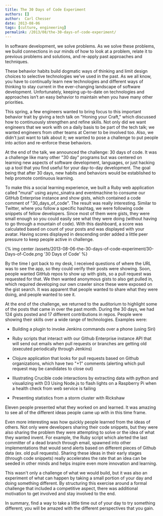```yaml
---
title: The 30 Days of Code Experiment
authors: []
author:  Carl Chesser
date: 2013-08-06
tags: [culture, engineering]
permalink: /2013/08/the-30-days-of-code-experiment/
---
```


In software development, we solve problems. As we solve these problems, we build connections in our minds of how to look at a problem, relate it to previous problems and solutions, and re-apply past approaches and techniques.

These behavior habits build dogmatic ways of thinking and limit design choices to selective technologies we’ve used in the past. As we all know, you have to continually learn new technologies and different ways of thinking to stay current in the ever-changing landscape of software development. Unfortunately, keeping up-to-date on technologies and approaches isn’t an easy behavior to maintain when you have many other priorities.

This spring, a few engineers wanted to bring focus to this important behavior trait by giving a tech talk on "Honing your Craft," which discussed how to continuously strengthen and refine skills. Not only did we want engineers that we work with on a daily basis to be part of the tech talk; we wanted engineers from other teams at Cerner to be involved too. Also, we didn’t just want to talk about it; we wanted to pose a challenge to put people into action and re-enforce these behaviors.

At the end of the talk, we announced the challenge: 30 days of code. It was a challenge like many other "30 day" programs but was centered on learning new aspects of software development, languages, or just hacking up a tool that you find useful for your day-to-day development. The goal being that after 30 days, new habits and behaviors would be established to help promote continuous learning.

To make this a social learning experience, we built a Ruby web application called "mural" using async_sinatra and eventmachine to consume our GitHub Enterprise instance and show gists, which contained a code comment of "30_days_of_code". The result was really interesting. Similar to Twitter, where you follow a specific hashtag, we were following code snippets of fellow developers. Since most of them were gists, they were small enough so you could easily see what they were doing (without having to go through a mountain of code). With this dashboard, a score was calculated based on count of your posts and was displayed with your avatar. Having scores displayed in descending order added a little peer pressure to keep people active in challenge.

{% img center /assets/2013-08-06-the-30-days-of-code-experiment/30-Days-of-Code.png '30 Days of Code' %}

By the time I got back to my desk, I received questions of where the URL was to see the app, so they could verify their posts were showing. Soon, people wanted GitHub repos to show up with gists, so a pull request was requested for that. We then wanted anonymous gists to also get pulled in, which required developing our own crawler since these were exposed on the gist search. It was apparent that people wanted to share what they were doing, and people wanted to see it.

At the end of the challenge, we returned to the auditorium to highlight some of the posts that came in over the past month. During the 30 days, we had 124 gists posted and 17 different contributions in repos. People were showing their skills over a wide range of technologies. Examples were:
	
* Building a plugin to invoke Jenkins commands over a phone (using Siri)

* Ruby scripts that interact with our Github Enterprise instance API that will send out emails when pull requests or branches are getting old (executed periodically through Jenkins)

* Clojure application that looks for pull requests based on Github organizations, which have two "+1" comments (alerting which pull request may be candidates to close out)

* Illustrating Crucible code interactions by extracting data with python and visualizing with D3
Using Node.js to flash lights on a Raspberry Pi when a health check from web service is failing

* Presenting statistics from a storm cluster with Rickshaw

Eleven people presented what they worked on and learned. It was amazing to see all of the different ideas people came up with in this time frame.

Even more interesting was how quickly people learned from the ideas of others. Not only were developers sharing their code snippets, but they were also sharing the problem they were attempting to solve or the idea of what they wanted invent. For example, the Ruby script which alerted the last committer of a dead branch through email, spawned into other implementations that would send alerts based on different pieces of Github data (ex. old pull requests). Sharing these ideas in their early stages (through code snippets) really accelerates the rate that an idea can be seeded in other minds and helps inspire even more innovation and learning.

This wasn't only a challenge of what we would build, but it was also an experiment of what can happen by taking a small portion of your day and doing something different. By structuring this exercise around a formal challenge that included a competitive aspect, there was additional motivation to get involved and stay involved to the end.

In summary, find a way to take a little time out of your day to try something different; you will be amazed with the different perspectives that you gain.
